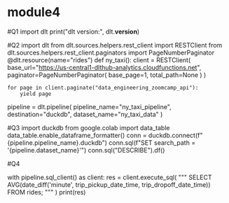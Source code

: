 # module4
#Q1 
import dlt
print("dlt version:", dlt.__version__)

#Q2
import dlt
from dlt.sources.helpers.rest_client import RESTClient
from dlt.sources.helpers.rest_client.paginators import PageNumberPaginator
@dlt.resource(name="rides") 
def ny_taxi():
    client = RESTClient(
        base_url="https://us-central1-dlthub-analytics.cloudfunctions.net",
        paginator=PageNumberPaginator(
            base_page=1,
            total_path=None
        )
    )

    for page in client.paginate("data_engineering_zoomcamp_api"):
        yield page 

pipeline = dlt.pipeline(
    pipeline_name="ny_taxi_pipeline",
    destination="duckdb",
    dataset_name="ny_taxi_data"
)

#Q3
import duckdb
from google.colab import data_table
data_table.enable_dataframe_formatter()
conn = duckdb.connect(f"{pipeline.pipeline_name}.duckdb")
conn.sql(f"SET search_path = '{pipeline.dataset_name}'")
conn.sql("DESCRIBE").df()

#Q4

with pipeline.sql_client() as client:
    res = client.execute_sql(
            """
            SELECT
            AVG(date_diff('minute', trip_pickup_date_time, trip_dropoff_date_time))
            FROM rides;
            """
        )
    print(res)
